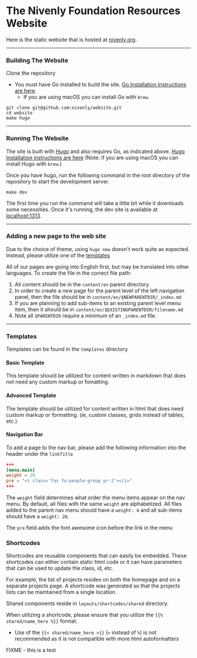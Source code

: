 # The Nivenly Foundation Resources Website

Here is the static website that is hosted at [nivenly.org](https://nivenly.org).

---

### Building The Website

Clone the repository

- You must have Go installed to build the site.
  [Go Installation Instructions are here](https://go.dev/doc/install).
  - If you are using macOS you can install Go with `brew`.

```
git clone git@github.com:nivenly/website.git
cd website
make hugo
```

---

### Running The Website

The site is built with [Hugo](https://gohugo.io/) and also requires Go, as indicated above. [Hugo Installation instructions are
here](https://gohugo.io/installation/) (Note: if you
are using macOS you can install Hugo with `brew`.)

Once you have hugo, run the following command in the root directory of the repository to start the development server.

```
make dev
```

The first time you run the command will take a little bit while it downloads some necessities. Once it's running, the dev site is available at [localhost:1313](http://localhost:1313/).

---

### Adding a new page to the web site

Due to the choice of theme, using `hugo new` doesn't work quite as expected.
Instead, please utilize one of the [templates](#templates)

All of our pages are going into English first, but may be
translated into other languages. To create the file in the correct
file path:

1. All content should be in the `content/en`
   parent directory.
1. In order to create a new page for the parent level of the
   left navigation panel, then the file should be in
   `content/en/$NEWPARENTDIR/_index.md`
1. If you are planning to add sub-items to an existing parent
   level menu item, then it should be in
   `content/en/$EXISTINGPARENTDIR/filename.md`
1. Note all `$PARENTDIR` require a minimum of an `_index.md` file.

---

### Templates
Templates can be found in the `templates` directory
#### Basic Template
This template should be utilized for content written in markdown that does _not_ need any custom markup or fomatting.

#### Advanced Template
The template should be utilized for content written in html that does need custom markup or formatting. (ie, custom classes, grids instead of tables, etc.)

#### Navigation Bar
To add a page to the nav bar, please add the following information into the header under the `linkTitle`

```toml
+++
[menu.main]
weight = 20
pre = "<i class='fas fa-people-group pr-2'></i>"
+++
```
The `weight` field determines what order the menu items appear on the
nav menu. By default, all files with the same `weight` are
alphabetized. All files added to the parent nav menu should have a
`weight: 4` and all sub-items should have a `weight: 20`.

The `pre` field adds the font awesome icon before the link in the menu

### Shortcodes

Shortcodes are reusable components that can easily be embedded. These shortcodes can either contain static html code or it can have parameters that can be used to update the class, id, etc.

For example, the list of projects resides on both the homepage and on a separate projects page. A shortcode was generated so that the projects lists can be maintained from a single location.

Shared components reside in `layouts/shortcodes/shared` directory.

When utilizing a shortcode, please ensure that you utilize the `{{% shared/name_here %}}` format.
- Use of the `{{< shared/name_here >}}` (`<` instead of `%`) is not recommended as it is not compatible with more html autoformatters


FIXME - this is a test
